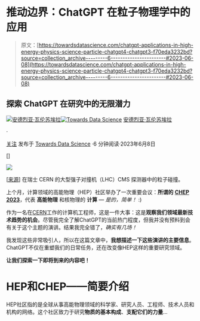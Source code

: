 # 推动边界：ChatGPT 在粒子物理学中的应用

> 原文：[https://towardsdatascience.com/chatgpt-applications-in-high-energy-physics-science-particle-chatgpt4-chatgpt3-f70eda3232bd?source=collection_archive---------6-----------------------#2023-06-08](https://towardsdatascience.com/chatgpt-applications-in-high-energy-physics-science-particle-chatgpt4-chatgpt3-f70eda3232bd?source=collection_archive---------6-----------------------#2023-06-08)

## 探索 ChatGPT 在研究中的无限潜力

[](https://medium.com/@andvalenzuela?source=post_page-----f70eda3232bd--------------------------------)[![安德烈亚·瓦伦苏埃拉](../Images/ddfc1534af92413fd91076f826cc49b6.png)](https://medium.com/@andvalenzuela?source=post_page-----f70eda3232bd--------------------------------)[](https://towardsdatascience.com/?source=post_page-----f70eda3232bd--------------------------------)[![Towards Data Science](../Images/a6ff2676ffcc0c7aad8aaf1d79379785.png)](https://towardsdatascience.com/?source=post_page-----f70eda3232bd--------------------------------) [安德烈亚·瓦伦苏埃拉](https://medium.com/@andvalenzuela?source=post_page-----f70eda3232bd--------------------------------)

·

[关注](https://medium.com/m/signin?actionUrl=https%3A%2F%2Fmedium.com%2F_%2Fsubscribe%2Fuser%2Fa6f3f1654c3&operation=register&redirect=https%3A%2F%2Ftowardsdatascience.com%2Fchatgpt-applications-in-high-energy-physics-science-particle-chatgpt4-chatgpt3-f70eda3232bd&user=Andrea+Valenzuela&userId=a6f3f1654c3&source=post_page-a6f3f1654c3----f70eda3232bd---------------------post_header-----------) 发布于 [Towards Data Science](https://towardsdatascience.com/?source=post_page-----f70eda3232bd--------------------------------) ·6 分钟阅读·2023年6月8日[](https://medium.com/m/signin?actionUrl=https%3A%2F%2Fmedium.com%2F_%2Fvote%2Ftowards-data-science%2Ff70eda3232bd&operation=register&redirect=https%3A%2F%2Ftowardsdatascience.com%2Fchatgpt-applications-in-high-energy-physics-science-particle-chatgpt4-chatgpt3-f70eda3232bd&user=Andrea+Valenzuela&userId=a6f3f1654c3&source=-----f70eda3232bd---------------------clap_footer-----------)

[]

[](https://medium.com/m/signin?actionUrl=https%3A%2F%2Fmedium.com%2F_%2Fbookmark%2Fp%2Ff70eda3232bd&operation=register&redirect=https%3A%2F%2Ftowardsdatascience.com%2Fchatgpt-applications-in-high-energy-physics-science-particle-chatgpt4-chatgpt3-f70eda3232bd&source=-----f70eda3232bd---------------------bookmark_footer-----------)![](../Images/b159929dfd45f5861f25debc065a8bcf.png)

[[来源](https://cms.cern/news/wait-overthe-lhc-run-3-has-started)] 在瑞士 CERN 的大型强子对撞机（LHC）CMS 探测器中的粒子碰撞。

上个月，计算领域的高能物理（HEP）社区举办了一次重要会议：**所谓的** [**CHEP 2023**](https://www.jlab.org/conference/CHEP2023)，代表 **高能物理** 和核物理的 **计算** — *是的，简单！* :)

作为一名在[CERN](https://home.cern/)工作的计算机工程师，这是一件大事：这是**观察我们领域最新技术趋势的机会**。尽管我完全了解ChatGPT的当前热门程度，但我并没有预料到会有关于这个主题的演讲。结果我完全错了，*确实有几场！*

我发现这些非常吸引人，所以在这篇文章中，**我想描述一下这些演讲的主要信息**。ChatGPT不仅在重塑我们的日常任务，还在改变像HEP这样的重要研究领域。

**让我们探索一下即将到来的内容吧！**

# HEP和CHEP——简要介绍

HEP社区指的是全球从事高能物理领域的科学家、研究人员、工程师、技术人员和机构的网络。这个社区致力于研究**物质的基本构成**、**支配它们的力量**…
